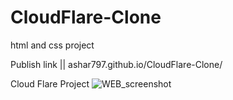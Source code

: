 # CloudFlare-Clone
html and css project

Publish link || ashar797.github.io/CloudFlare-Clone/

Cloud Flare Project
![WEB_screenshot](https://github.com/ASHAR797/CloudFlare-Clone/assets/111843979/f96649a8-cf37-4fb7-857c-e767a210099b)

